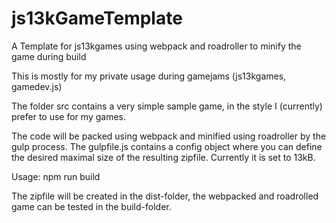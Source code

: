 # js13kGameTemplate
A Template for js13kgames using webpack and roadroller to minify the game during build

This is mostly for my private usage during gamejams (js13kgames, gamedev.js)

The folder src contains a very simple sample game, in the style I (currently) prefer to use for my games.

The code will be packed using webpack and minified using roadroller by the gulp process.
The gulpfile.js contains a config object where you can define the desired maximal size of the resulting zipfile. Currently it is set to 13kB.

Usage: npm run build

The zipfile will be created in the dist-folder, the webpacked and roadrolled game can be tested in the build-folder.
